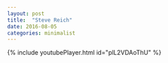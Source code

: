 ```yaml
---
layout: post
title:  "Steve Reich"
date: 2016-08-05
categories: minimalist
---
```

{% include youtubePlayer.html id="plL2VDAoThU" %}
